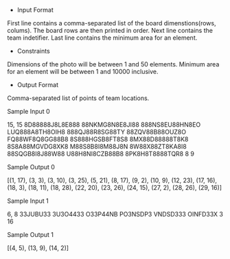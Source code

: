 + Input Format

First line contains a comma-separated list of the board dimenstions(rows, colums). The board rows are then printed in order. Next line contains the team indetifier. Last line contains the minimum area for an element.

+ Constraints

Dimensions of the photo will be between 1 and 50 elements. Minimum area for an element will be between 1 and 10000 inclusive.

+ Output Format

Comma-separated list of points of team locations.

Sample Input 0

15, 15
8D88888J8L8E888
88NKMG8N8E8JI88 
888NS8EU88HN8EO 
LUQ888A8TH8OIH8 
888QJ88R8SG88TY 
88ZQV88B88OUZ8O 
FQ88WF8Q8GG88B8 
8S888HGSB8FT8S8
8MX88D88888T8K8
8S8A88MGVDG8XK8
M88S8B8I8M88J8N
8W88X88ZT8KA8I8
88SQGB8I8J88W88
U88H8NI8CZB88B8
8PK8H8T8888TQR8
8
9

Sample Output 0

[(1, 17), (3, 3), (3, 10), (3, 25), (5, 21), (8, 17), (9, 2), (10, 9), (12, 23), (17, 16), (18, 3), (18, 11), (18, 28), (22, 20), (23, 26), (24, 15), (27, 2), (28, 26), (29, 16)]

Sample Input 1

6, 8
33JUBU33
3U3O4433
O33P44NB
PO3NSDP3
VNDSD333
OINFD33X
3
16

Sample Output 1

[(4, 5), (13, 9), (14, 2)]
